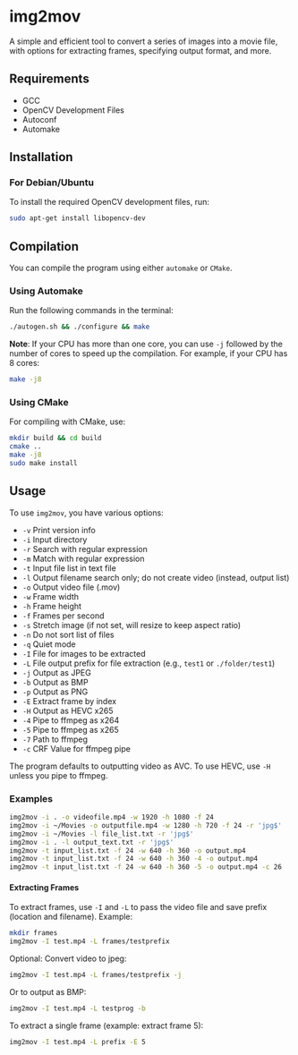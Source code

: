
# img2mov

A simple and efficient tool to convert a series of images into a movie file, with options for extracting frames, specifying output format, and more. 

## Requirements

- GCC
- OpenCV Development Files
- Autoconf
- Automake

## Installation

### For Debian/Ubuntu

To install the required OpenCV development files, run:

```bash
sudo apt-get install libopencv-dev
```

## Compilation

You can compile the program using either `automake` or `CMake`. 

### Using Automake

Run the following commands in the terminal:

```bash
./autogen.sh && ./configure && make
```

**Note**: If your CPU has more than one core, you can use `-j` followed by the number of cores to speed up the compilation. For example, if your CPU has 8 cores:

```bash
make -j8
```

### Using CMake

For compiling with CMake, use:

```bash
mkdir build && cd build
cmake ..
make -j8
sudo make install
```

## Usage

To use `img2mov`, you have various options:

- `-v` Print version info
- `-i` Input directory
- `-r` Search with regular expression
- `-m` Match with regular expression
- `-t` Input file list in text file
- `-l` Output filename search only; do not create video (instead, output list)
- `-o` Output video file (.mov)
- `-w` Frame width
- `-h` Frame height
- `-f` Frames per second
- `-s` Stretch image (if not set, will resize to keep aspect ratio)
- `-n` Do not sort list of files
- `-q` Quiet mode
- `-I` File for images to be extracted
- `-L` File output prefix for file extraction (e.g., `test1` or `./folder/test1`)
- `-j` Output as JPEG
- `-b` Output as BMP
- `-p` Output as PNG
- `-E` Extract frame by index
- `-H` Output as HEVC x265
- `-4` Pipe to ffmpeg as x264
- `-5` Pipe to ffmpeg as x265
- `-7` Path to ffmpeg
- `-c` CRF Value for ffmpeg pipe

The program defaults to outputting video as AVC. To use HEVC, use `-H` unless you pipe to ffmpeg.

### Examples

```bash
img2mov -i . -o videofile.mp4 -w 1920 -h 1080 -f 24
img2mov -i ~/Movies -o outputfile.mp4 -w 1280 -h 720 -f 24 -r 'jpg$'
img2mov -i ~/Movies -l file_list.txt -r 'jpg$'
img2mov -i . -l output_text.txt -r 'jpg$'
img2mov -t input_list.txt -f 24 -w 640 -h 360 -o output.mp4
img2mov -t input_list.txt -f 24 -w 640 -h 360 -4 -o output.mp4
img2mov -t input_list.txt -f 24 -w 640 -h 360 -5 -o output.mp4 -c 26
```

#### Extracting Frames

To extract frames, use `-I` and `-L` to pass the video file and save prefix (location and filename). Example:

```bash
mkdir frames
img2mov -I test.mp4 -L frames/testprefix
```

Optional: Convert video to jpeg:

```bash
img2mov -I test.mp4 -L frames/testprefix -j
```

Or to output as BMP:

```bash
img2mov -I test.mp4 -L testprog -b
```

To extract a single frame (example: extract frame 5):

```bash
img2mov -I test.mp4 -L prefix -E 5
```


